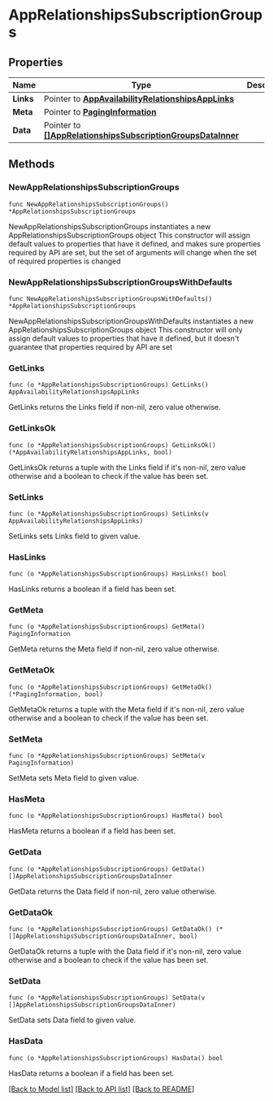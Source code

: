 # AppRelationshipsSubscriptionGroups

## Properties

Name | Type | Description | Notes
------------ | ------------- | ------------- | -------------
**Links** | Pointer to [**AppAvailabilityRelationshipsAppLinks**](AppAvailabilityRelationshipsAppLinks.md) |  | [optional] 
**Meta** | Pointer to [**PagingInformation**](PagingInformation.md) |  | [optional] 
**Data** | Pointer to [**[]AppRelationshipsSubscriptionGroupsDataInner**](AppRelationshipsSubscriptionGroupsDataInner.md) |  | [optional] 

## Methods

### NewAppRelationshipsSubscriptionGroups

`func NewAppRelationshipsSubscriptionGroups() *AppRelationshipsSubscriptionGroups`

NewAppRelationshipsSubscriptionGroups instantiates a new AppRelationshipsSubscriptionGroups object
This constructor will assign default values to properties that have it defined,
and makes sure properties required by API are set, but the set of arguments
will change when the set of required properties is changed

### NewAppRelationshipsSubscriptionGroupsWithDefaults

`func NewAppRelationshipsSubscriptionGroupsWithDefaults() *AppRelationshipsSubscriptionGroups`

NewAppRelationshipsSubscriptionGroupsWithDefaults instantiates a new AppRelationshipsSubscriptionGroups object
This constructor will only assign default values to properties that have it defined,
but it doesn't guarantee that properties required by API are set

### GetLinks

`func (o *AppRelationshipsSubscriptionGroups) GetLinks() AppAvailabilityRelationshipsAppLinks`

GetLinks returns the Links field if non-nil, zero value otherwise.

### GetLinksOk

`func (o *AppRelationshipsSubscriptionGroups) GetLinksOk() (*AppAvailabilityRelationshipsAppLinks, bool)`

GetLinksOk returns a tuple with the Links field if it's non-nil, zero value otherwise
and a boolean to check if the value has been set.

### SetLinks

`func (o *AppRelationshipsSubscriptionGroups) SetLinks(v AppAvailabilityRelationshipsAppLinks)`

SetLinks sets Links field to given value.

### HasLinks

`func (o *AppRelationshipsSubscriptionGroups) HasLinks() bool`

HasLinks returns a boolean if a field has been set.

### GetMeta

`func (o *AppRelationshipsSubscriptionGroups) GetMeta() PagingInformation`

GetMeta returns the Meta field if non-nil, zero value otherwise.

### GetMetaOk

`func (o *AppRelationshipsSubscriptionGroups) GetMetaOk() (*PagingInformation, bool)`

GetMetaOk returns a tuple with the Meta field if it's non-nil, zero value otherwise
and a boolean to check if the value has been set.

### SetMeta

`func (o *AppRelationshipsSubscriptionGroups) SetMeta(v PagingInformation)`

SetMeta sets Meta field to given value.

### HasMeta

`func (o *AppRelationshipsSubscriptionGroups) HasMeta() bool`

HasMeta returns a boolean if a field has been set.

### GetData

`func (o *AppRelationshipsSubscriptionGroups) GetData() []AppRelationshipsSubscriptionGroupsDataInner`

GetData returns the Data field if non-nil, zero value otherwise.

### GetDataOk

`func (o *AppRelationshipsSubscriptionGroups) GetDataOk() (*[]AppRelationshipsSubscriptionGroupsDataInner, bool)`

GetDataOk returns a tuple with the Data field if it's non-nil, zero value otherwise
and a boolean to check if the value has been set.

### SetData

`func (o *AppRelationshipsSubscriptionGroups) SetData(v []AppRelationshipsSubscriptionGroupsDataInner)`

SetData sets Data field to given value.

### HasData

`func (o *AppRelationshipsSubscriptionGroups) HasData() bool`

HasData returns a boolean if a field has been set.


[[Back to Model list]](../README.md#documentation-for-models) [[Back to API list]](../README.md#documentation-for-api-endpoints) [[Back to README]](../README.md)


